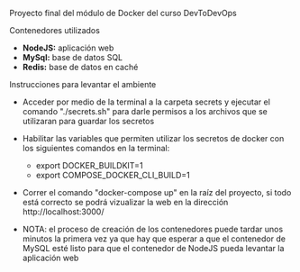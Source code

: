 Proyecto final del módulo de Docker del curso DevToDevOps

Contenedores utilizados

* **NodeJS:** aplicación web
* **MySql:** base de datos SQL
* **Redis:** base de datos en caché

Instrucciones para levantar el ambiente

* Acceder por medio de la terminal a la carpeta secrets y ejecutar el comando "./secrets.sh" para darle permisos a los archivos que se utilizaran para guardar los secretos

* Habilitar las variables que permiten utilizar los secretos de docker con los siguientes comandos en la terminal:

    * export DOCKER_BUILDKIT=1
    * export COMPOSE_DOCKER_CLI_BUILD=1

* Correr el comando "docker-compose up" en la raíz del proyecto, si todo está correcto se podrá vizualizar la web en la dirección http://localhost:3000/

* NOTA: el proceso de creación de los contenedores puede tardar unos minutos la primera vez ya que hay que esperar a que el contenedor de MySQL esté listo para que el contenedor de NodeJS pueda levantar la aplicación web
